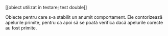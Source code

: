 [[obiect utilizat în testare; test double]]

Obiecte pentru care s-a stabilit un anumit comportament. Ele contorizează apelurile primite, pentru ca apoi să se poată verifica dacă apelurile corecte au fost primite.